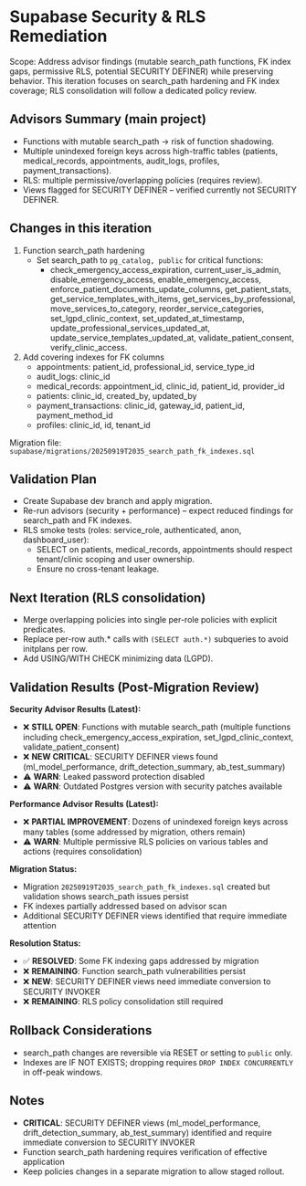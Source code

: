 # Supabase Security & RLS Remediation

Scope: Address advisor findings (mutable search_path functions, FK index gaps, permissive RLS, potential SECURITY DEFINER) while preserving behavior. This iteration focuses on search_path hardening and FK index coverage; RLS consolidation will follow a dedicated policy review.

## Advisors Summary (main project)
- Functions with mutable search_path → risk of function shadowing.
- Multiple unindexed foreign keys across high-traffic tables (patients, medical_records, appointments, audit_logs, profiles, payment_transactions).
- RLS: multiple permissive/overlapping policies (requires review).
- Views flagged for SECURITY DEFINER – verified currently not SECURITY DEFINER.

## Changes in this iteration
1. Function search_path hardening
   - Set search_path to `pg_catalog, public` for critical functions:
     - check_emergency_access_expiration, current_user_is_admin, disable_emergency_access, enable_emergency_access, enforce_patient_documents_update_columns, get_patient_stats, get_service_templates_with_items, get_services_by_professional, move_services_to_category, reorder_service_categories, set_lgpd_clinic_context, set_updated_at_timestamp, update_professional_services_updated_at, update_service_templates_updated_at, validate_patient_consent, verify_clinic_access.
2. Add covering indexes for FK columns
   - appointments: patient_id, professional_id, service_type_id
   - audit_logs: clinic_id
   - medical_records: appointment_id, clinic_id, patient_id, provider_id
   - patients: clinic_id, created_by, updated_by
   - payment_transactions: clinic_id, gateway_id, patient_id, payment_method_id
   - profiles: clinic_id, id, tenant_id

Migration file: `supabase/migrations/20250919T2035_search_path_fk_indexes.sql`

## Validation Plan
- Create Supabase dev branch and apply migration.
- Re-run advisors (security + performance) – expect reduced findings for search_path and FK indexes.
- RLS smoke tests (roles: service_role, authenticated, anon, dashboard_user):
  - SELECT on patients, medical_records, appointments should respect tenant/clinic scoping and user ownership.
  - Ensure no cross-tenant leakage.

## Next Iteration (RLS consolidation)
- Merge overlapping policies into single per-role policies with explicit predicates.
- Replace per-row auth.* calls with `(SELECT auth.*)` subqueries to avoid initplans per row.
- Add USING/WITH CHECK minimizing data (LGPD).

## Validation Results (Post-Migration Review)

**Security Advisor Results (Latest):**
- ❌ **STILL OPEN**: Functions with mutable search_path (multiple functions including check_emergency_access_expiration, set_lgpd_clinic_context, validate_patient_consent)
- ❌ **NEW CRITICAL**: SECURITY DEFINER views found (ml_model_performance, drift_detection_summary, ab_test_summary)
- ⚠️ **WARN**: Leaked password protection disabled
- ⚠️ **WARN**: Outdated Postgres version with security patches available

**Performance Advisor Results (Latest):**
- ❌ **PARTIAL IMPROVEMENT**: Dozens of unindexed foreign keys across many tables (some addressed by migration, others remain)
- ⚠️ **WARN**: Multiple permissive RLS policies on various tables and actions (requires consolidation)

**Migration Status:**
- Migration `20250919T2035_search_path_fk_indexes.sql` created but validation shows search_path issues persist
- FK indexes partially addressed based on advisor scan
- Additional SECURITY DEFINER views identified that require immediate attention

**Resolution Status:**
- ✅ **RESOLVED**: Some FK indexing gaps addressed by migration
- ❌ **REMAINING**: Function search_path vulnerabilities persist
- ❌ **NEW**: SECURITY DEFINER views need immediate conversion to SECURITY INVOKER
- ❌ **REMAINING**: RLS policy consolidation still required

## Rollback Considerations
- search_path changes are reversible via RESET or setting to `public` only.
- Indexes are IF NOT EXISTS; dropping requires `DROP INDEX CONCURRENTLY` in off-peak windows.

## Notes
- **CRITICAL**: SECURITY DEFINER views (ml_model_performance, drift_detection_summary, ab_test_summary) identified and require immediate conversion to SECURITY INVOKER
- Function search_path hardening requires verification of effective application
- Keep policies changes in a separate migration to allow staged rollout.
